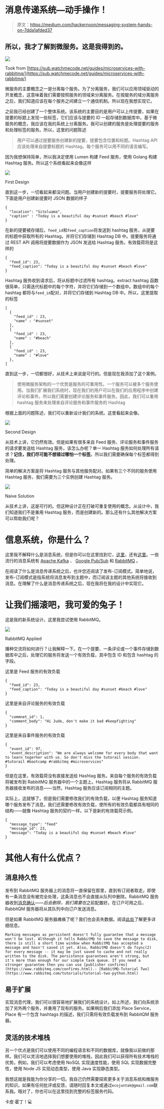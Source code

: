 # 消息传递系统—动手操作！

> 原文：<https://medium.com/hackernoon/messaging-system-hands-on-7dda1afded37>

## 所以，我才了解到微服务。这是我得到的。

![](img/be703ed41ec3d58b89d53d4002b0bf2e.png)

Took from [https://sub.watchmecode.net/guides/microservices-with-rabbitmq/](https://sub.watchmecode.net/guides/microservices-with-rabbitmq/)

微服务的主要概念之一是分离每个服务。为了分离服务，我们可以应用领域驱动的开发概念，这意味着我们需要按照服务的领域来分离服务。在按服务的域分离服务之后，我们知道应该在每个服务之间建立一个通信机制。所以现在我想实现它。

之前我已经创建了一个整体系统。该系统的主要目的是用户可以上传提要，如果在提要的标题上发现一些标签，它们应该与提要的 ID 一起存储到数据库中。基于微服务的概念，我应该在我的系统上分离服务。我可以创建的服务是处理提要的服务和处理标签的服务。所以，这里的问题陈述

> 用户可以通过提要服务创建新的提要，提要包含位置和标题。Hashtag API 应该处理来自提要标题的 Hashtag。每个服务可以用不同的语言编写。

因为我想保持简单，所以我决定使用 Lumen 构建 Feed 服务，使用 Golang 构建 Hashtag 服务。所以这个系统看起来会像这样

![](img/3aec8a0a708e1ee714f02abb0755933b.png)

First Design

直到这一步，一切看起来都没问题。当用户创建新的提要时，提要服务将处理它。下面是用户创建新提要时 JSON 数据的样子

```
{
  "location": "Sitoluama",
  "caption" : "Today is a beautiful day #sunset #beach #love"
}
```

在新的提要被存储后，`feed_id`和`feed_caption`将发送到 hashtag 服务，从提要的标题中获取所有的 Hashtag，并将它们存储到 Hashtag DB 中。提要服务将通过 REST API 调用将提要数据作为 JSON 发送给 Hashtag 服务。有效载荷将是这样的

```
{
  "feed_id": 23,
  "feed_caption": "Today is a beautiful day #sunset #beach #love"
}
```

Hashtag 服务收到请求后，将从标题中过滤所有 hashtag。extract hashtag 函数很简单，只需迭代标题中的每个字符，并将它们存储到一个数组中。数组中的每个 hashtag 都将与`feed_id`配对，并将它们存储到 Hashtag DB 中。所以，这里提取的标签

```
[
  {
    "feed_id" : 23,
    "name" : "#sunset"
  },
  {
    "feed_id" : 23,
    "name" : "#beach"
  },
  {
    "feed_id" : 23,
    "name" : "#love"
  },
]
```

直到这一步，一切都很好，从技术上来说是可行的。但是现在我添加了这个案例。

> 使用微服务架构的一个优势是服务的可重用性。一个服务可以被多个服务使用。当我们扩展我们系统时，现在我们的用户可以在我们的应用程序中创建评论和事件。所以我们需要创建评论服务和事件服务。因此，我们可以重用 hashtag 服务来处理来自评论服务和事件服务的 Hashtag

根据上面的问题陈述，我们可以重新设计我们的系统。这里看起来会像。

![](img/eabe798042b743d8a2e5b65aec700612.png)

Second Design

从技术上讲，它仍然有效。但是如果有很多来自 Feed 服务、评论服务和事件服务的请求要发送给 Hashtag 服务，该怎么办呢？单一 Hashtag 服务如何处理所有请求？**记住，我们尽可能不想错过哪怕一个标签**。所以我们需要确保每个标签都得到处理。

简单的解决方案是将 Hashtag 服务与其他服务配对。如果有三个不同的服务使用 Hashtag 服务，我们需要为三个实例创建 Hashtag 服务。

![](img/616b38155948c951461071973c598b08.png)

Naive Solution

从技术上讲，这是可行的。但这种设计正在打破可重复使用的概念。从设计中，我们知道我们不是重用 Hashtag 服务，而是创建新的。那么还有什么其他解决方案可以帮助我们呢？

# 信息系统，你是什么？

这里我不解释什么是消息系统，但是你可以在这里找到它，[这里](https://www.techopedia.com/definition/16959/message-broker)，还有[这里](https://www.cloudamqp.com/blog/2014-12-03-what-is-message-queuing.html)。一些流行的消息系统有 [Apache Kafka](https://kafka.apache.org/) 、 [Google Pub/Sub](https://cloud.google.com/pubsub/docs/overview) 和 [RabbitMQ](https://www.rabbitmq.com/) 。

在阅读了什么是消息传递系统之后，也许您还阅读了发布-订阅模式。简单地说，发布-订阅模式是指系统将消息发布到主题中，而订阅该主题的其他系统将接收到消息。在理解了什么是消息传递系统之后，现在我将在我的设计中实现它。

# 让我们摇滚吧，我可爱的兔子！

这是我的新系统设计。这里我尝试使用 RabbitMQ。

![](img/03d608287ddd5d8e932a964db6ded68b.png)

RabbitMQ Applied

播种交流将如何进行？让我解释一下。在一个提要、一条评论或一个事件存储到数据库中之后，处理它的服务将发送一个有效负载，其中包含 ID 和包含 hashtag 的字段。

这里是 Feed 服务的有效负载

```
{
  "feed_id": 23,
  "feed_caption": "Today is a beautiful day #sunset #beach #love"
}
```

这里是来自评论服务的有效负载

```
{
  "commnet_id": 1,
  "comment_body": "Hi Jude, don't make it bad #keepfighting"
}
```

这里是来自事件服务的有效负载

```
{
  "event_id": 97,
  "event_description": "We are always welcome for every body that want to learn togerher with us. So don't miss the tutorail session. #tutorail #bootcamp #rabbitmq #microservices"
}
```

但是在这里，有效载荷没有直接发送给 Hashtag 服务。来自每个服务的有效负载将被发布到 RabbitMQ 服务器中的一个主题上。Hashtag 服务将从 RabbitMQ 服务器接收发布的消息——当然，Hashtag 服务应该订阅相同的主题。

实际上，这就够了。但是我们需要修改我们的有效负载，以便 Hashtag 服务知道哪个服务发布了消息。我们还需要修改有效负载，使所有的有效负载都具有相同的结构——就像 Hashtag 服务的契约一样。以下是新的有效载荷示例。

```
{
  "message_type": "feed"
  "message_id": 23,
  "message": "Today is a beautiful day #sunset #beach #love"
}
```

# 其他人有什么优点？

## 消息持久性

发布到 RabbitMQ 服务器上的消息将一直保留在那里，直到有订阅者取走。即使有一条消息没有被完全处理，这条消息也不会直接从队列中删除。RabbitMQ 服务器收到[消息确认](https://www.rabbitmq.com/tutorials/tutorial-two-go.html)——*后会删除，我们需要在*之前配置好。在订户可用之后，RabbitQM 服务器将从其队列中向订户发送消息。

但是如果 RabbitMQ 服务器瘫痪了呢？我们也会丢失数据。阅读[此处](https://www.rabbitmq.com/reliability.html)了解更多详细信息。

```
Marking messages as persistent doesn't fully guarantee that a message won't be lost. Although it tells RabbitMQ to save the message to disk, there is still a short time window when RabbitMQ has accepted a message and hasn't saved it yet. Also, RabbitMQ doesn't do fsync(2) for every message -- it may be just saved to cache and not really written to the disk. The persistence guarantees aren't strong, but it's more than enough for our simple task queue. If you need a stronger guarantee then you can use [publisher confirms](https://www.rabbitmq.com/confirms.html).- [RabbitMQ-Tutorial Two](https://www.rabbitmq.com/tutorials/tutorial-two-python.html)
```

## 易于扩展

实现消息代理，我们可以很容易地扩展我们的系统设计。如上所述，我们向系统添加了另外两个服务，并重用了现有的服务。如果稍后我们添加 Place Service，Place 有一个包含 hashtags 的描述，我们只需将有效负载发布到 RabbitQM 服务器。

## 灵活的技术堆栈

另一个优点是我们可以使用不同的编程语言和不同的数据库，就像我以前做的那样。我们可以灵活地选择我们想要使用的堆栈，因此我们可以获得所有技术堆栈的优势。例如，我们可以考虑使用 NoSQL 实现速度性能，使用 SQL 实现数据完整性，使用 Node JS 实现动态类型，使用 Java 实现静态类型。

我想这就是我能为你分享的一切。我自己仍然需要探索更多关于消息系统和微服务的知识。如果有任何批评或反馈，请随时回复本文或通过`ecojuntak@gmail.com`联系我。哦对了，你也可以在这里找到完整的标签服务代码。

卡皮·霍丁！💻
